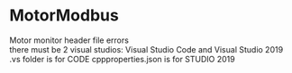 # MotorModbus
 Motor monitor
header file errors  
there must be 2 visual studios: Visual Studio Code and Visual Studio 2019
.vs folder is for CODE
cppproperties.json is for STUDIO 2019
